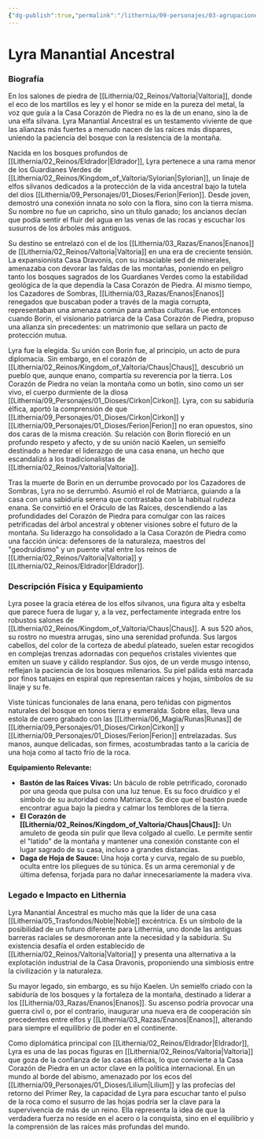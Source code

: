 ```yaml
---
{"dg-publish":true,"permalink":"/lithernia/09-personajes/03-agrupaciones/casa-corazon-de-piedra/lyra-manantial-ancestral/","tags":["[lithernia","personajes","Casa Noble","Elfos","Enanos","Druida","Valtoria"]}
---
```


# Lyra Manantial Ancestral

### Biografía

En los salones de piedra de [[Lithernia/02_Reinos/Valtoria\|Valtoria]], donde el eco de los martillos es ley y el honor se mide en la pureza del metal, la voz que guía a la Casa Corazón de Piedra no es la de un enano, sino la de una elfa silvana. Lyra Manantial Ancestral es un testamento viviente de que las alianzas más fuertes a menudo nacen de las raíces más dispares, uniendo la paciencia del bosque con la resistencia de la montaña.

Nacida en los bosques profundos de [[Lithernia/02_Reinos/Eldrador\|Eldrador]], Lyra pertenece a una rama menor de los Guardianes Verdes de [[Lithernia/02_Reinos/Kingdom_of_Valtoria/Sylorian\|Sylorian]], un linaje de elfos silvanos dedicados a la protección de la vida ancestral bajo la tutela del dios [[Lithernia/09_Personajes/01_Dioses/Ferion\|Ferion]]. Desde joven, demostró una conexión innata no solo con la flora, sino con la tierra misma. Su nombre no fue un capricho, sino un título ganado; los ancianos decían que podía sentir el fluir del agua en las venas de las rocas y escuchar los susurros de los árboles más antiguos.

Su destino se entrelazó con el de los [[Lithernia/03_Razas/Enanos\|Enanos]] de [[Lithernia/02_Reinos/Valtoria\|Valtoria]] en una era de creciente tensión. La expansionista Casa Dravonis, con su insaciable sed de minerales, amenazaba con devorar las faldas de las montañas, poniendo en peligro tanto los bosques sagrados de los Guardianes Verdes como la estabilidad geológica de la que dependía la Casa Corazón de Piedra. Al mismo tiempo, los Cazadores de Sombras, [[Lithernia/03_Razas/Enanos\|Enanos]] renegados que buscaban poder a través de la magia corrupta, representaban una amenaza común para ambas culturas. Fue entonces cuando Borin, el visionario patriarca de la Casa Corazón de Piedra, propuso una alianza sin precedentes: un matrimonio que sellara un pacto de protección mutua.

Lyra fue la elegida. Su unión con Borin fue, al principio, un acto de pura diplomacia. Sin embargo, en el corazón de [[Lithernia/02_Reinos/Kingdom_of_Valtoria/Chaus\|Chaus]], descubrió un pueblo que, aunque enano, compartía su reverencia por la tierra. Los Corazón de Piedra no veían la montaña como un botín, sino como un ser vivo, el cuerpo durmiente de la diosa [[Lithernia/09_Personajes/01_Dioses/Cirkon\|Cirkon]]. Lyra, con su sabiduría élfica, aportó la comprensión de que [[Lithernia/09_Personajes/01_Dioses/Cirkon\|Cirkon]] y [[Lithernia/09_Personajes/01_Dioses/Ferion\|Ferion]] no eran opuestos, sino dos caras de la misma creación. Su relación con Borin floreció en un profundo respeto y afecto, y de su unión nació Kaelen, un semielfo destinado a heredar el liderazgo de una casa enana, un hecho que escandalizó a los tradicionalistas de [[Lithernia/02_Reinos/Valtoria\|Valtoria]].

Tras la muerte de Borin en un derrumbe provocado por los Cazadores de Sombras, Lyra no se derrumbó. Asumió el rol de Matriarca, guiando a la casa con una sabiduría serena que contrastaba con la habitual rudeza enana. Se convirtió en el Oráculo de las Raíces, descendiendo a las profundidades del Corazón de Piedra para comulgar con las raíces petrificadas del árbol ancestral y obtener visiones sobre el futuro de la montaña. Su liderazgo ha consolidado a la Casa Corazón de Piedra como una facción única: defensores de la naturaleza, maestros del "geodruidismo" y un puente vital entre los reinos de [[Lithernia/02_Reinos/Valtoria\|Valtoria]] y [[Lithernia/02_Reinos/Eldrador\|Eldrador]].

### Descripción Física y Equipamiento

Lyra posee la gracia etérea de los elfos silvanos, una figura alta y esbelta que parece fuera de lugar y, a la vez, perfectamente integrada entre los robustos salones de [[Lithernia/02_Reinos/Kingdom_of_Valtoria/Chaus\|Chaus]]. A sus 520 años, su rostro no muestra arrugas, sino una serenidad profunda. Sus largos cabellos, del color de la corteza de abedul plateado, suelen estar recogidos en complejas trenzas adornadas con pequeños cristales vivientes que emiten un suave y cálido resplandor. Sus ojos, de un verde musgo intenso, reflejan la paciencia de los bosques milenarios. Su piel pálida está marcada por finos tatuajes en espiral que representan raíces y hojas, símbolos de su linaje y su fe.

Viste túnicas funcionales de lana enana, pero teñidas con pigmentos naturales del bosque en tonos tierra y esmeralda. Sobre ellas, lleva una estola de cuero grabado con las [[Lithernia/06_Magia/Runas\|Runas]] de [[Lithernia/09_Personajes/01_Dioses/Cirkon\|Cirkon]] y [[Lithernia/09_Personajes/01_Dioses/Ferion\|Ferion]] entrelazadas. Sus manos, aunque delicadas, son firmes, acostumbradas tanto a la caricia de una hoja como al tacto frío de la roca.

**Equipamiento Relevante:**
*   **Bastón de las Raíces Vivas:** Un báculo de roble petrificado, coronado por una geoda que pulsa con una luz tenue. Es su foco druídico y el símbolo de su autoridad como Matriarca. Se dice que el bastón puede encontrar agua bajo la piedra y calmar los temblores de la tierra.
*   **El Corazón de [[Lithernia/02_Reinos/Kingdom_of_Valtoria/Chaus\|Chaus]]:** Un amuleto de geoda sin pulir que lleva colgado al cuello. Le permite sentir el "latido" de la montaña y mantener una conexión constante con el lugar sagrado de su casa, incluso a grandes distancias.
*   **Daga de Hoja de Sauce:** Una hoja corta y curva, regalo de su pueblo, oculta entre los pliegues de su túnica. Es un arma ceremonial y de última defensa, forjada para no dañar innecesariamente la madera viva.

### Legado e Impacto en Lithernia

Lyra Manantial Ancestral es mucho más que la líder de una casa [[Lithernia/05_Trasfondos/Noble\|Noble]] excéntrica. Es un símbolo de la posibilidad de un futuro diferente para Lithernia, uno donde las antiguas barreras raciales se desmoronan ante la necesidad y la sabiduría. Su existencia desafía el orden establecido de [[Lithernia/02_Reinos/Valtoria\|Valtoria]] y presenta una alternativa a la explotación industrial de la Casa Dravonis, proponiendo una simbiosis entre la civilización y la naturaleza.

Su mayor legado, sin embargo, es su hijo Kaelen. Un semielfo criado con la sabiduría de los bosques y la fortaleza de la montaña, destinado a liderar a los [[Lithernia/03_Razas/Enanos\|Enanos]]. Su ascenso podría provocar una guerra civil o, por el contrario, inaugurar una nueva era de cooperación sin precedentes entre elfos y [[Lithernia/03_Razas/Enanos\|Enanos]], alterando para siempre el equilibrio de poder en el continente.

Como diplomática principal con [[Lithernia/02_Reinos/Eldrador\|Eldrador]], Lyra es una de las pocas figuras en [[Lithernia/02_Reinos/Valtoria\|Valtoria]] que goza de la confianza de las casas élficas, lo que convierte a la Casa Corazón de Piedra en un actor clave en la política internacional. En un mundo al borde del abismo, amenazado por los ecos del [[Lithernia/09_Personajes/01_Dioses/Lilium\|Lilium]] y las profecías del retorno del Primer Rey, la capacidad de Lyra para escuchar tanto el pulso de la roca como el susurro de las hojas podría ser la clave para la supervivencia de más de un reino. Ella representa la idea de que la verdadera fuerza no reside en el acero o la conquista, sino en el equilibrio y la comprensión de las raíces más profundas del mundo.
